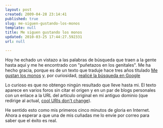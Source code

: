 ```yaml
---
layout: post
created: 2009-04-28 23:14:41
published: true
slug: me-siguen-gustando-los-monos
template: null
title: Me siguen gustando los monos
updated: 2010-03-25 17:44:27.592331
url: null

---
```


Hoy he echado un vistazo a las palabras de búsqueda que traen a la gente hasta aquí y me he encontrado con "puñetazos en los genitales". Me ha hecho gracia, porque es de un texto que traduje hace tres años titulado [Me gustan los monos][mglm] y, por curiosidad, [realicé la búsqueda en Google][search]

[mglm]: http://ignacio.torresmasdeu.name/diary/2006/02/15/me-gustan-los-monos/
[search]: http://www.google.es/search?q=%22pu%C3%B1etazos+en+los+genitales%22

Lo curioso es que no obtengo ningún resultado que lleve hasta mi. El texto aparece en varios foros sin citar el origen y en un par de blogs personales con un enlace a la URL del artículo original en mi antiguo dominio (que redirige al actual, [cool URIs don't change][uris]).

[uris]: http://www.w3.org/Provider/Style/URI

He sentido esto como mis primeros cinco minutos de gloria en Internet. Ahora a esperar a que una de mis cuñadas me lo envíe por correo para saber que el éxito es real.
